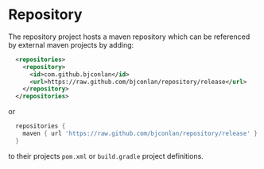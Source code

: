 # Repository

The repository project hosts a maven repository which can be referenced by
external maven projects by adding:

```xml
  <repositories>
    <repository>
      <id>com.github.bjconlan</id>
      <url>https://raw.github.com/bjconlan/repository/release</url>
    </repository>
  </repositories>
```

or

```groovy
  repositories {
    maven { url 'https://raw.github.com/bjconlan/repository/release' }
  }
```

to their projects `pom.xml` or `build.gradle` project definitions.
